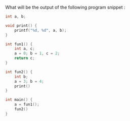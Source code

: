 What will be the output of the following program snippet :
```C
int a, b;

void print() {
	printf("%d, %d", a, b);
}

int fun1() {
	int a, c;
	a = 0; b = 1, c = 2;
	return c;
}

int fun2() {
	int b;
	a = 3; b = 4;
	print()
}

int main() {
	a = fun1();
	fun2()
}
```
